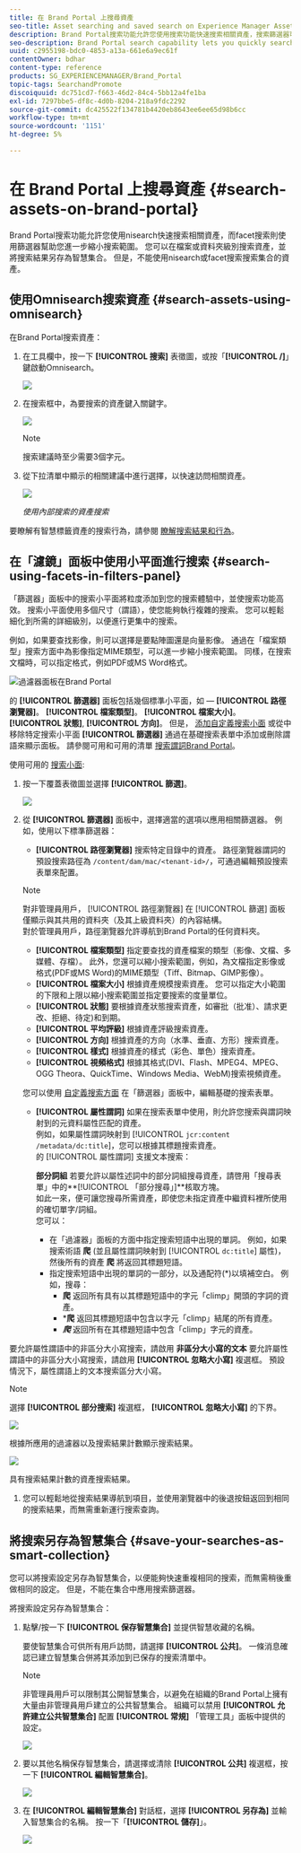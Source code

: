 ```yaml
---
title: 在 Brand Portal 上搜尋資產
seo-title: Asset searching and saved search on Experience Manager Assets Brand Portal
description: Brand Portal搜索功能允許您使用搜索功能快速搜索相關資產，搜索篩選器可幫助您進一步縮小搜索範圍。 將搜索另存為智慧集合，以備將來使用。
seo-description: Brand Portal search capability lets you quickly search for relevant assets using omnisearch, and search filters help you further narrow down your search. Save your searches as smart collections for future.
uuid: c2955198-bdc0-4853-a13a-661e6a9ec61f
contentOwner: bdhar
content-type: reference
products: SG_EXPERIENCEMANAGER/Brand_Portal
topic-tags: SearchandPromote
discoiquuid: dc751cd7-f663-46d2-84c4-5bb12a4fe1ba
exl-id: 7297bbe5-df8c-4d0b-8204-218a9fdc2292
source-git-commit: dc425522f134781b4420eb8643ee6ee65d98b6cc
workflow-type: tm+mt
source-wordcount: '1151'
ht-degree: 5%

---
```


# 在 Brand Portal 上搜尋資產 {#search-assets-on-brand-portal}

Brand Portal搜索功能允許您使用nisearch快速搜索相關資產，而facet搜索則使用篩選器幫助您進一步縮小搜索範圍。 您可以在檔案或資料夾級別搜索資產，並將搜索結果另存為智慧集合。 但是，不能使用nisearch或facet搜索搜索集合的資產。

## 使用Omnisearch搜索資產 {#search-assets-using-omnisearch}

在Brand Portal搜索資產：

1. 在工具欄中，按一下 **[!UICONTROL 搜索]** 表徵圖，或按「**[!UICONTROL /]**」鍵啟動Omnisearch。

   ![](assets/omnisearchicon-1.png)

1. 在搜索框中，為要搜索的資產鍵入關鍵字。

   ![](assets/omnisearch.png)

   >[!NOTE]
   >
   >搜索建議時至少需要3個字元。

1. 從下拉清單中顯示的相關建議中進行選擇，以快速訪問相關資產。

   ![](assets/assets-search-result.png)

   *使用內部搜索的資產搜索*

要瞭解有智慧標籤資產的搜索行為，請參閱 [瞭解搜索結果和行為](https://experienceleague.adobe.com/docs/experience-manager-65/assets/using/search-assets.html)。

## 在「濾鏡」面板中使用小平面進行搜索 {#search-using-facets-in-filters-panel}

「篩選器」面板中的搜索小平面將粒度添加到您的搜索體驗中，並使搜索功能高效。 搜索小平面使用多個尺寸（謂語），使您能夠執行複雜的搜索。 您可以輕鬆細化到所需的詳細級別，以便進行更集中的搜索。

例如，如果要查找影像，則可以選擇是要點陣圖還是向量影像。 通過在「檔案類型」搜索方面中為影像指定MIME類型，可以進一步縮小搜索範圍。 同樣，在搜索文檔時，可以指定格式，例如PDF或MS Word格式。

![過濾器面板在Brand Portal](assets/file-type-search.png "過濾器面板在Brand Portal")

的 **[!UICONTROL 篩選器]** 面板包括幾個標準小平面，如 —  **[!UICONTROL 路徑瀏覽器]**。 **[!UICONTROL 檔案類型]**。 **[!UICONTROL 檔案大小]**。 **[!UICONTROL 狀態]**, **[!UICONTROL 方向]**。 但是， [添加自定義搜索小面](../using/brand-portal-search-facets.md) 或從中移除特定搜索小平面 **[!UICONTROL 篩選器]** 通過在基礎搜索表單中添加或刪除謂語來顯示面板。 請參閱可用和可用的清單 [搜索謂詞Brand Portal](../using/brand-portal-search-facets.md#list-of-search-predicates)。

使用可用的 [搜索小面](../using/brand-portal-search-facets.md):

1. 按一下覆蓋表徵圖並選擇 **[!UICONTROL 篩選]**。

   ![](assets/selectorrail.png)

1. 從 **[!UICONTROL 篩選器]** 面板中，選擇適當的選項以應用相關篩選器。
例如，使用以下標準篩選器：

   * **[!UICONTROL 路徑瀏覽器]** 搜索特定目錄中的資產。 路徑瀏覽器謂詞的預設搜索路徑為 `/content/dam/mac/<tenant-id>/`，可通過編輯預設搜索表單來配置。
   >[!NOTE]
   >
   >對非管理員用戶， [!UICONTROL 路徑瀏覽器] 在 [!UICONTROL 篩選] 面板僅顯示與其共用的資料夾（及其上級資料夾）的內容結構。\
   >對於管理員用戶，路徑瀏覽器允許導航到Brand Portal的任何資料夾。

   * **[!UICONTROL 檔案類型]** 指定要查找的資產檔案的類型（影像、文檔、多媒體、存檔）。 此外，您還可以縮小搜索範圍，例如，為文檔指定影像或格式(PDF或MS Word)的MIME類型（Tiff、Bitmap、GIMP影像）。
   * **[!UICONTROL 檔案大小]** 根據資產規模搜索資產。 您可以指定大小範圍的下限和上限以縮小搜索範圍並指定要搜索的度量單位。
   * **[!UICONTROL 狀態]** 要根據資產狀態搜索資產，如審批（批准）、請求更改、拒絕、待定)和到期。
   * **[!UICONTROL 平均評級]** 根據資產評級搜索資產。
   * **[!UICONTROL 方向]** 根據資產的方向（水準、垂直、方形）搜索資產。
   * **[!UICONTROL 樣式]** 根據資產的樣式（彩色、單色）搜索資產。
   * **[!UICONTROL 視頻格式]** 根據其格式(DVI、Flash、MPEG4、MPEG、OGG Theora、QuickTime、Windows Media、WebM)搜索視頻資產。

   您可以使用 [自定義搜索方面](../using/brand-portal-search-facets.md) 在「篩選器」面板中，編輯基礎的搜索表單。

   * **[!UICONTROL 屬性謂詞]** 如果在搜索表單中使用，則允許您搜索與謂詞映射到的元資料屬性匹配的資產。\
      例如，如果屬性謂詞映射到 [!UICONTROL `jcr:content /metadata/dc:title`]，您可以根據其標題搜索資產。\
      的 [!UICONTROL 屬性謂詞] 支援文本搜索：

      **部分詞組**
若要允許以屬性述詞中的部分詞組搜尋資產，請啓用「搜尋表單」中的**[!UICONTROL 「部分搜尋」]**&#x200B;核取方塊。\
      如此一來，便可讓您搜尋所需資產，即使您未指定資產中繼資料裡所使用的確切單字/詞組。\
      您可以：
      * 在「過濾器」面板的方面中指定搜索短語中出現的單詞。 例如，如果搜索術語 **爬** (並且屬性謂詞映射到 [!UICONTROL `dc:title`] 屬性)，然後所有的資產 **爬** 將返回其標題短語。
      * 指定搜索短語中出現的單詞的一部分，以及通配符(*)以填補空白。
例如，搜尋：
         * **爬** 返回所有具有以其標題短語中的字元「climp」開頭的字詞的資產。
         * ***爬** 返回其標題短語中包含以字元「climp」結尾的所有資產。
         * ***爬*** 返回所有在其標題短語中包含「climp」字元的資產。

要允許屬性謂語中的非區分大小寫搜索，請啟用       **非區分大小寫的文本**
要允許屬性謂語中的非區分大小寫搜索，請啟用 **[!UICONTROL 忽略大小寫]** 複選框。 預設情況下，屬性謂語上的文本搜索區分大小寫。
   >[!NOTE]
   >
   >選擇 **[!UICONTROL 部分搜索]** 複選框， **[!UICONTROL 忽略大小寫]** 的下界。

   ![](assets/wildcard-prop-1.png)

   根據所應用的過濾器以及搜索結果計數顯示搜索結果。

   ![](assets/omnisearch-with-filters.png)

   具有搜索結果計數的資產搜索結果。

1. 您可以輕鬆地從搜索結果導航到項目，並使用瀏覽器中的後退按鈕返回到相同的搜索結果，而無需重新運行搜索查詢。

## 將搜索另存為智慧集合 {#save-your-searches-as-smart-collection}

您可以將搜索設定另存為智慧集合，以便能夠快速重複相同的搜索，而無需稍後重做相同的設定。 但是，不能在集合中應用搜索篩選器。

將搜索設定另存為智慧集合：

1. 點擊/按一下 **[!UICONTROL 保存智慧集合]** 並提供智慧收藏的名稱。

   要使智慧集合可供所有用戶訪問，請選擇 **[!UICONTROL 公共]**。 一條消息確認已建立智慧集合併將其添加到已保存的搜索清單中。

   >[!NOTE]
   >
   >非管理員用戶可以限制其公開智慧集合，以避免在組織的Brand Portal上擁有大量由非管理員用戶建立的公共智慧集合。 組織可以禁用 **[!UICONTROL 允許建立公共智慧集合]** 配置 **[!UICONTROL 常規]** 「管理工具」面板中提供的設定。

   ![](assets/save_smartcollectionui.png)

1. 要以其他名稱保存智慧集合，請選擇或清除 **[!UICONTROL 公共]** 複選框，按一下 **[!UICONTROL 編輯智慧集合]**。

   ![](assets/edit_smartcollection.png)

1. 在 **[!UICONTROL 編輯智慧集合]** 對話框，選擇 **[!UICONTROL 另存為]** 並輸入智慧集合的名稱。 按一下「**[!UICONTROL 儲存]**」。

   ![](assets/saveas_smartsearch.png)
